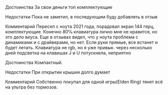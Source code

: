 Достоинства
За свои деньги топ комплектующие

Недостатки
Пока не заметил, в последующим буду добавлять в отзыв

Комментарий
Пересел с ноута 2021 года, порадовал экран 144 герц, комплектующие. Конечно 80℅ клавиатура лично мне не нравится, но это дело вкуса. Еще в отзывах видел, что у ноута проблема с динамиками и с драйверами, но нет. Если руки прямые, все встанет и будет летать. Клавиатура не rgb, но я уже привык.
через несколько дней подсветка на клавишах J и U потускнела, неприятно

Достоинства
Компактный.

Недостатки
При открытии крышки долго думает

Комментарий
Собственно покупал для одной игры(Elden Ring) тянет всё на ультра без тормозов.